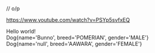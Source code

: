 // o/p

https://www.youtube.com/watch?v=PSYp5svfxEQ

Hello world!  
Dog{name='Bunno', breed='POMERIAN', gender='MALE'}  
Dog{name='null', breed='AAWARA', gender='FEMALE'}